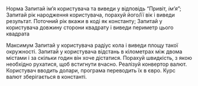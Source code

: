 Норма
Запитай ім’я користувача та виведи у відповідь “Привіт, *ім’я*”;
Запитай рік народження користувача, порахуй його/її вік і виведи результат. Поточний рік вкажи в коді як константу;
Запитай у користувача довжину сторони квадрату і виведи периметр цього квадрата

Максимум
Запитай у користувача радіус кола і виведи площу такої окружності.
Запитай у користувача відстань в кілометрах між двома містами і за скільки годин він хоче дістатися. Порахуй швидкість, з якою необхідно рухатися, щоб встигнути вчасно.
Реалізуй конвертор валют. Користувач вводить долари, програма переводить їх в євро. Курс валют зберігається в константі.
